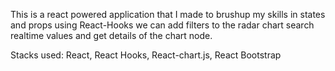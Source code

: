 This is a react powered application that I made to brushup my skills in states and props using React-Hooks we can add filters to the radar chart search realtime values and get details of the chart node.

Stacks used:
React,
React Hooks,
React-chart.js,
React Bootstrap

